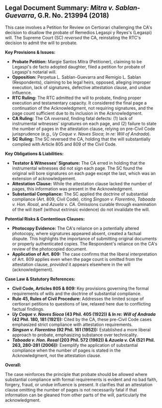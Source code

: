 ## Legal Document Summary: *Mitra v. Sablan-Guevarra*, G.R. No. 213994 (2018)

This case involves a Petition for Review on Certiorari challenging the CA's decision to disallow the probate of Remedios Legaspi y Reyes's (Legaspi) will. The Supreme Court (SC) *reversed* the CA, reinstating the RTC's decision to admit the will to probate.

**Key Provisions & Issues:**

*   **Probate Petition:** Margie Santos Mitra (Petitioner), claiming to be Legaspi's de facto adopted daughter, filed a petition for probate of Legaspi's notarial will.
*   **Opposition:** Perpetua L. Sablan-Guevarra and Remigio L. Sablan (Respondents), claiming to be legal heirs, opposed, alleging improper execution, lack of signatures, defective attestation clause, and undue influence.
*   **RTC Ruling:** The RTC admitted the will to probate, finding proper execution and testamentary capacity. It considered the final page a continuation of the Acknowledgment, not requiring signatures, and the page count sufficient due to its inclusion in the Acknowledgment.
*   **CA Ruling:** The CA *reversed*, finding fatal defects: (1) lack of instrumental witnesses' signatures on each page, and (2) failure to state the number of pages in the attestation clause, relying on pre-Civil Code jurisprudence (e.g., *Uy Coque v. Naves Sioca*; *In re: Will of Andrada*).
*   **SC Ruling:** The SC reversed the CA, holding that the will substantially complied with Article 805 and 809 of the Civil Code.

**Key Obligations & Liabilities:**

*   **Testator & Witnesses' Signature:** The CA erred in holding that the instrumental witnesses did not sign each page. The SC found the original will bore signatures on each page except the last, which was an extension of acknowledgement.
*   **Attestation Clause:** While the attestation clause lacked the number of pages, this information was present in the Acknowledgment.
*   **Substantial Compliance:**  The SC applied the doctrine of substantial compliance (Art. 809, Civil Code), citing *Singson v. Florentino*, *Taboada v. Hon. Rosal*, and *Azuela v. CA*. Omissions curable through examination of the will itself (without extrinsic evidence) do not invalidate the will.

**Potential Risks & Contentious Clauses:**

*   **Photocopy Evidence:** The CA's reliance on a potentially altered photocopy, where signatures appeared absent, created a factual dispute. This highlights the importance of submitting original documents or properly authenticated copies.  The Respondent's reliance on the CA's review of the photocopied document.
*   **Application of Art. 809:** The case confirms that the liberal interpretation of Art. 809 applies even when the page count is omitted from the attestation clause, *provided* it appears elsewhere in the will (acknowledgement).

**Case Law & Statutory References:**

*   **Civil Code, Articles 805 & 809:** Key provisions governing the formal requirements of wills and the doctrine of substantial compliance.
*   **Rule 45, Rules of Civil Procedure:** Addresses the limited scope of certiorari petitions to questions of law, relaxed here due to conflicting factual findings.
*   ***Uy Coque v. Naves Sioca* (43 Phil. 405 (1922)) & *In re: Will of Andrada* (42 Phil. 180, 181 (1921)):**  Cited by the CA, these pre-Civil Code cases emphasized strict compliance with attestation requirements.
*   ***Singson v. Florentino* (92 Phil. 161 (1952)):** Established a more liberal approach to probate, emphasizing substance over technicality.
*   ***Taboada v. Hon. Rosal* (203 Phil. 572 (1982)) & *Azuela v. CA* (521 Phil. 263, 280-281 (2006)):** Exemplify the application of substantial compliance when the number of pages is stated in the Acknowledgment, not the attestation clause.

**Overall:**

The case reinforces the principle that probate should be allowed where substantial compliance with formal requirements is evident and no bad faith, forgery, fraud, or undue influence is present. It clarifies that an attestation clause omitting the number of pages is not necessarily fatal if that information can be gleaned from other parts of the will, particularly the acknowledgment.
